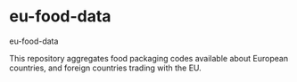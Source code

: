 eu-food-data
============

eu-food-data

This repository aggregates food packaging codes available about European countries, and foreign countries trading with the EU.
